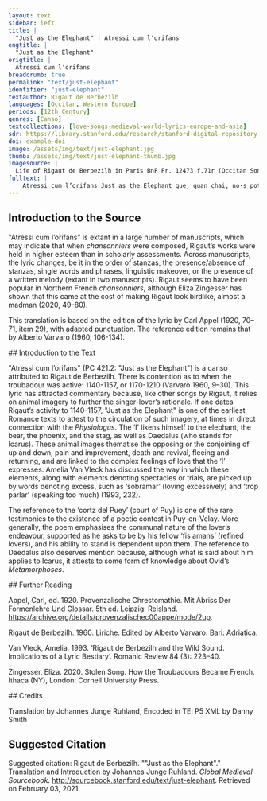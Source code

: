 ```yaml
---
layout: text
sidebar: left
title: |
  "Just as the Elephant" | Atressi cum l'orifans
engtitle: |
  "Just as the Elephant"
origtitle: |
  Atressi cum l'orifans
breadcrumb: true
permalink: "text/just-elephant"
identifier: "just-elephant"
textauthor: Rigaut de Berbezilh
languages: [Occitan, Western Europe]
periods: [12th Century]
genres: [Canso]
textcollections: [love-songs-medieval-world-lyrics-europe-and-asia]
sdr: https://library.stanford.edu/research/stanford-digital-repository 
doi: example-doi 
image: /assets/img/text/just-elephant.jpg
thumb: /assets/img/text/just-elephant-thumb.jpg
imagesource: |
  Life of Rigaut de Berbezilh in Paris BnF Fr. 12473 f.71r (Occitan Songbook K) [Public Domain]
fulltext: |
    Atressi cum l’orifans Just as the Elephant que, quan chai, no·s pot levar Which, when it falls, cannot get up tro l’autre ab lor cridar Until the others, through their trumpeting, de lor votz lo levon sus, Make it stand up with the sounds they emit, et ieu vuelh segre aquel us I too want to follow this custom, quar mos mesfagz es tan greus e pezans Because my wrongdoing is such a heavy burden que, si la cortz del Puey e lo bobans That, if the court of Puy, and the pomp e l’adregz pretz dels leials amadors And the rightful merit of the true lovers no·m relevon, ia mais no serai sors; Do not get me back up, I will never be up on my feet again; que denhesson per me clamar merce So may they deign to plead for mercy on my behalf lai on preiars ni razos no·m val re. There where begging and arguing do not help me. E s’ieu per los fis amans And if I, thanks to the refined lovers, non puosc en ioy retornar, Cannot recover my joyfulness, per tostemps lays mon chantar I will abandon my singing forever que de mi no y a ren plus; Because there’s nothing left of me; ans viurai cum lo reclus, Instead, I will be living like a recluse, sols, ses solatz, qu’aitals es mos talans, Alone, without solace, for such is my state of mind; quar ma vida m’es enuegz et afans Because my life bothers and pains me, e gaugz m’es dols e plazers m’es dolors, And joy feels like sorrow and pleasure like pain, qu’ieu no suy ges de la maneira d’ors Because I am not at all like the Bear, que, qui be·l bat ni·l te vil ses merce, Which, when one beats it thoroughly and holds it in contempt, without mercy, adoncs engrayssa e melhuyra e reve. Fattens, improves, and flourishes. Be sai qu’amors es tan grans I know full well that love is so magnanimous que leu me pot perdonar, That it can easily forgive me, s’ieu falhi per sobramar If I failed it by loving excessively ni renhey cum Dedalus, Or if I behaved like Daedalus, que dis qu’elh era Jhezus Who said he was Jesus, e volc volar al cel outracuians, And who wanted to fly to the sky in his arrogance mas Dieus baisset l’orguel e lo sobrans; (But God abated his pride and his superiority); e mos orguelhs non es res mas amors, And my pride is nothing but love, per que merces mi deu faire socors, Which is why Mercy must come and rescue me, que maint luec son on razos vens merce, For there are many instances in which arguing wins against mercy, e luec on dregz ni razos no·s ave. And instances in which legitimacy and arguing do not prevail. A tot lo mon suy clamans I complain to everyone de mi e de trop parlar; About myself and about my vain discourse; e s’ieu pogues contrafar And if I could imitate fenix, don non es mas us, The Phoenix, of which there is but one, que s’art e pueys restortz sus, Which lights up in flames and then recovers, ieu m’arsera, quar suy tant malanans, I would light myself up in flames, because I am so unhappy, e mos fals digz mensongiers e truans And my false, mendacious and vile utterance resorsera en sospirs et en plors Will resuscitate as sighing and as weeping, lai on beutatz e iovens e valors There where beauty and youthfulness and worth es, que no y falh mas un pauc de merce Are, for it does not take more than just a little of mercy que no y sion assemblat tug li be. For there to be everything that is good in one place. Ma chansos er drogomans My song will be a fixer lai on ieu non aus anar There where I do not dare to go ni ab dregz huelhs regardar, Nor to look with a straight eye, tan sui forfagz e aclus; So much am I guilty and constricted; e ia hom no m’en escus. And indeed no one seeks to justify me. Mielhs-de-dona, que fugit ai dos ans, Best-of-a-Lady, from whom I have fled for two years, er torn a vos doloiros e plorans; Now I turn to you in pain and crying; aissi quo·l sers, que, quant a fag son cors, Like the Stag, which, when it has run away, torna morir al crit dels cassadors, Returns to die when the hunters shout, aissi torn ieu, domna, en vostra merce; So do I return, Lady, to your mercy; mais vos no·n cal, si d’amor no·us sove. But you do not care, and you are forgetful about love. Tal senhor ai, en cui a tan de be I have a lord in whom there is so much goodness que·l iorn que·l vei non puosc faillir en re. That when I saw him I could not wish for more. Belh Bericle, ioys e pretz vos mante; Beautiful Beryl, joyfulness and worth assist you; tot quan vuelh ai, quan de vos me sove. I have all that I want when I think about you. 
---
```

## Introduction to the Source 
<p>"Atressi cum l’orifans" is extant in a large number of manuscripts, which may indicate that when <em>chansonniers</em> were composed, Rigaut’s works were held in higher esteem than in scholarly assessments. Across manuscripts, the lyric changes, be it in the order of stanzas, the presence/absence of stanzas, single words and phrases, linguistic makeover, or the presence of a written melody (extant in two manuscripts). Rigaut seems to have been popular in Northern French <em>chansonniers</em>, although Eliza Zingesser has shown that this came at the cost of making Rigaut look birdlike, almost a madman (2020, 49–80).</p> <p>This translation is based on the edition of the lyric by Carl Appel (1920, 70–71, item 29), with adapted punctuation. The reference edition remains that by Alberto Varvaro (1960, 106-134).</p>
## Introduction to the Text 
<p dir="ltr" id="docs-internal-guid-31afca4d-7fff-fbd9-6c10-85bfc03f3c20">"Atressi cum l’orifans" (PC 421.2: "Just as the Elephant") is a canso attributed to Rigaut de Berbezilh. There is contention as to when the troubadour was active: 1140-1157, or 1170-1210 (Varvaro 1960, 9–30). This lyric has attracted commentary because, like other songs by Rigaut, it relies on animal imagery to further the singer-lover’s rationale. If one dates Rigaut’s activity to 1140-1157, "Just as the Elephant" is one of the earliest Romance texts to attest to the circulation of such imagery, at times in direct connection with the <em>Physiologus</em>. The ‘I’ likens himself to the elephant, the bear, the phoenix, and the stag, as well as Daedalus (who stands for Icarus). These animal images thematise the opposing or the conjoining of up and down, pain and improvement, death and revival, fleeing and returning, and are linked to the complex feelings of love that the ‘I’ expresses. Amelia Van Vleck has discussed the way in which these elements, along with elements denoting spectacles or trials, are picked up by words denoting excess, such as ‘sobramar’ (loving excessively) and ‘trop parlar’ (speaking too much) (1993, 232).</p> <p>The reference to the ‘cortz del Puey’ (court of Puy) is one of the rare testimonies to the existence of a poetic contest in Puy-en-Velay. More generally, the poem emphasises the communal nature of the lover’s endeavour, supported as he asks to be by his fellow ‘fis amans’ (refined lovers), and his ability to stand is dependent upon them. The reference to Daedalus also deserves mention because, although what is said about him applies to Icarus, it attests to some form of knowledge about Ovid’s <em>Metamorphoses</em>.</p>
## Further Reading 
<p>Appel, Carl, ed. 1920. Provenzalische Chrestomathie. Mit Abriss Der Formenlehre Und Glossar. 5th ed. Leipzig: Reisland. <a href="https://archive.org/details/provenzalischec00appe/mode/2up">https://archive.org/details/provenzalischec00appe/mode/2up</a>.</p> <p>Rigaut de Berbezilh. 1960. Liriche. Edited by Alberto Varvaro. Bari: Adriatica.</p> <p>Van Vleck, Amelia. 1993. ‘Rigaut de Berbezilh and the Wild Sound. Implications of a Lyric Bestiary’. Romanic Review 84 (3): 223–40.</p> <p>Zingesser, Eliza. 2020. Stolen Song. How the Troubadours Became French. Ithaca (NY), London: Cornell University Press.</p>
## Credits

Translation by Johannes Junge Ruhland, 
Encoded in TEI P5 XML by Danny Smith
## Suggested Citation
<p>Suggested citation: Rigaut de Berbezilh.  ""Just as the Elephant"." Translation and Introduction by Johannes Junge Ruhland. <em>Global Medieval Sourcebook</em>. <a href="http://sourcebook.stanford.edu/text/just-elephant">http://sourcebook.stanford.edu/text/just-elephant</a>. Retrieved on February 03, 2021.</p>